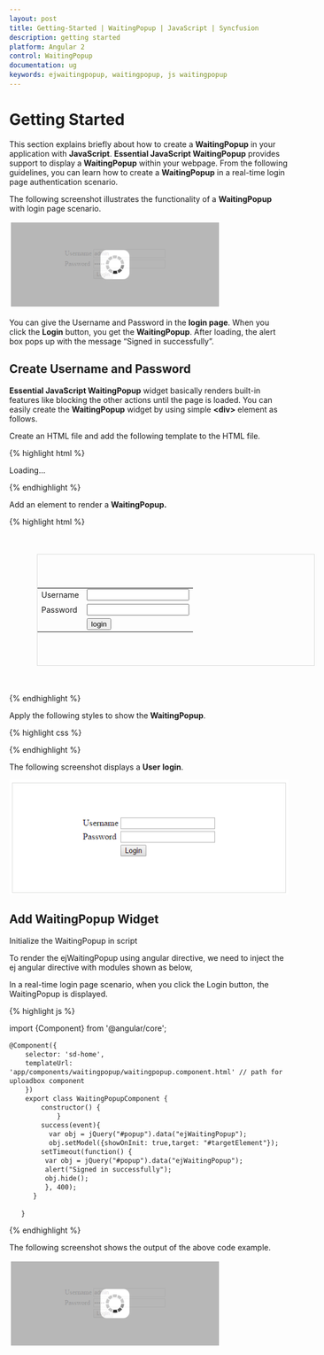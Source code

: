 ```yaml
---
layout: post
title: Getting-Started | WaitingPopup | JavaScript | Syncfusion
description: getting started
platform: Angular 2
control: WaitingPopup
documentation: ug
keywords: ejwaitingpopup, waitingpopup, js waitingpopup 
---
```


# Getting Started

This section explains briefly about how to create a **WaitingPopup** in your application with **JavaScript**.
**Essential JavaScript WaitingPopup** provides support to display a **WaitingPopup** within your webpage. From the following guidelines, you can learn how to create a **WaitingPopup** in a real-time login page authentication scenario. 

The following screenshot illustrates the functionality of a **WaitingPopup** with login page scenario.

![](Getting-Started_images/Getting-Started_img1.png) 

You can give the Username and Password in the **login page**. When you click the **Login** button, you get the **WaitingPopup**. After loading, the alert box pops up with the message “Signed in successfully”.

## Create Username and Password

**Essential JavaScript WaitingPopup** widget basically renders built-in features like blocking the other actions until the page is loaded. You can easily create the **WaitingPopup** widget by using simple **&lt;div&gt;** element as follows.

Create an HTML file and add the following template to the HTML file.

{% highlight html %}

<!DOCTYPE html>
<html>
   <head> 
    <link href="//cdn.syncfusion.com/{{ site.releaseversion }}/js/web/flat-azure/ej.web.all.min.css" rel="stylesheet" />
    <script src="node_modules/core-js/client/shim.min.js"></script>
    <script src="node_modules/zone.js/dist/zone.js"></script>
    <script src="node_modules/reflect-metadata/Reflect.js"></script>
    <script src="node_modules/systemjs/dist/system.src.js"></script>
    <script src="https://code.jquery.com/jquery-3.0.0.min.js"></script> 
    <script src="http://cdn.syncfusion.com/{{ site.releaseversion }}/js/web/ej.web.all.min.js" type="text/javascript"></script>
    <script src ="http://cdn.syncfusion.com/{{ site.releaseversion }}/js/common/ej.angular2.min.js"></script>
    <script src="systemjs.config.js"></script>
  </head>
  <body>
   <ej-app>Loading...</ej-app>
  </body>
</html>

{% endhighlight %}

Add an element to render a **WaitingPopup.**
 
{% highlight html %}

<div id="targetElement">
        <table class="loginTable">
            <tr>
                <td>Username</td>
                <td>
                    <input type="text" /></td>
            </tr>
            <tr>
                <td>Password</td>
                <td>
                    <input type="password" /></td>
            </tr>
            <tr>
                <td></td>
                <td>
                    <button id="button51" (click)="success($event)">login</button></td>
            </tr>
        </table>
        <ej-waitingpopup id="popup" ></ej-waitingpopup>  
</div>

{% endhighlight %}

Apply the following styles to show the **WaitingPopup**.

{% highlight css %}

<style type="text/css" class="cssStyles">
   #targetElement {
       width: 500px;
       height: 200px;
       margin: 50px;
       border: 1px solid #dbdcdb;
   }
   .loginTable {
       margin: 60px auto;
   }
   #popup_WaitingPopup .e-image {
       display: block;
       height: 70px;
   }
</style>

{% endhighlight %}

The following screenshot displays a **User** **login**.


![](Getting-Started_images/Getting-Started_img2.png) 

## Add WaitingPopup Widget

Initialize the WaitingPopup in script

To render the ejWaitingPopup using angular directive, we need to inject the ej angular directive with modules shown as below,


 In a real-time login page scenario, when you click the Login button, the WaitingPopup is displayed. 

{% highlight js %}

import {Component} from '@angular/core';
    
    @Component({
        selector: 'sd-home',
        templateUrl: 'app/components/waitingpopup/waitingpopup.component.html' // path for uploadbox component
        })
        export class WaitingPopupComponent { 
            constructor() {        
                }
            success(event){ 
		      var obj = jQuery("#popup").data("ejWaitingPopup");
              obj.setModel({showOnInit: true,target: "#targetElement"});
		    setTimeout(function() {
			 var obj = jQuery("#popup").data("ejWaitingPopup");
			 alert("Signed in successfully");
			 obj.hide();
		     }, 400); 
	      }
                  
       }

{% endhighlight %}


 The following screenshot shows the output of the above code example.

![](Getting-Started_images/Getting-Started_img3.png) 

